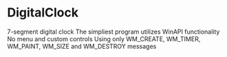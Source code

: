 # DigitalClock
7-segment digital clock
The simpliest program utilizes WinAPI functionality 
No menu and custom controls
Using only WM_CREATE, WM_TIMER, WM_PAINT, WM_SIZE and WM_DESTROY messages
